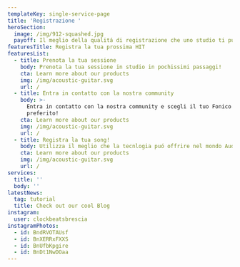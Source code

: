 ```yaml
---
templateKey: single-service-page
title: 'Registrazione '
heroSection:
  image: /img/912-squashed.jpg
  payoff: Il meglio della qualitá di registrazione che uno studio ti può offrire
featuresTitle: Registra la tua prossima HIT
featuresList:
  - title: Prenota la tua sessione
    body: Prenota la tua sessione in studio in pochissimi passaggi!
    cta: Learn more about our products
    img: /img/acoustic-guitar.svg
    url: /
  - title: Entra in contatto con la nostra community
    body: >-
      Entra in contatto con la nostra community e scegli il tuo Fonico
      preferito!
    cta: Learn more about our products
    img: /img/acoustic-guitar.svg
    url: /
  - title: Registra la tua song!
    body: Utilizza il meglio che la tecnlogia puó offrire nel mondo Audio!
    cta: Learn more about our products
    img: /img/acoustic-guitar.svg
    url: /
services:
  title: ''
  body: ''
latestNews:
  tag: tutorial
  title: Check out our cool Blog
instagram:
  user: clockbeatsbrescia
instagramPhotos:
  - id: BndRVOTAUsf
  - id: BnXERRxFXXS
  - id: BnUfbKpgire
  - id: BnDt1NwDOaa
---
```


